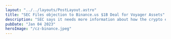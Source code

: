```yaml
---
layout: "../../layouts/PostLayout.astro"
title: "SEC Files objection to Binance.us $1B Deal for Voyager Assets"
description: "SEC says it needs more information about how the crypto exchange can afford the large deal."
pubDate: "Jan 04 2023"
heroImage: "/cz-binance.jpeg"
---
```

